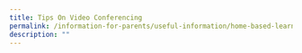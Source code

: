 ```yaml
---
title: Tips On Video Conferencing
permalink: /information-for-parents/useful-information/home-based-learning-hbl/tips-on-video-conferencing/
description: ""
---
```

